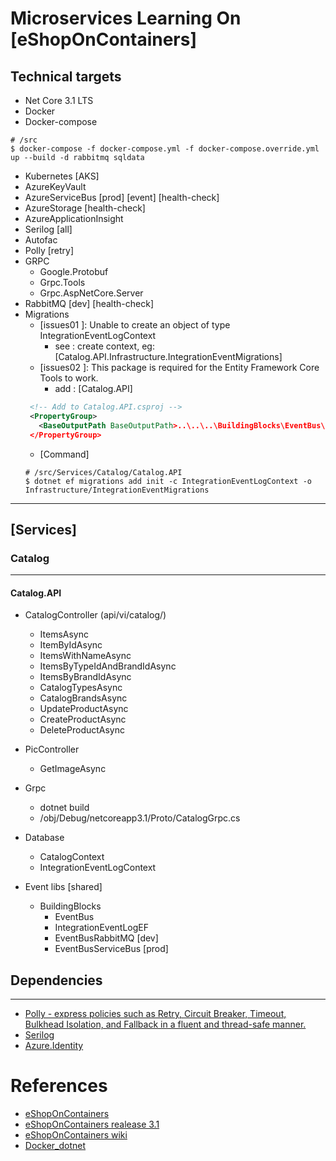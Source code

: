 # Microservices Learning On [eShopOnContainers]

## Technical targets

- Net Core 3.1 LTS
- Docker
- Docker-compose
```
# /src
$ docker-compose -f docker-compose.yml -f docker-compose.override.yml up --build -d rabbitmq sqldata
```
- Kubernetes [AKS]
- AzureKeyVault
- AzureServiceBus [prod] [event] [health-check]
- AzureStorage [health-check]
- AzureApplicationInsight
- Serilog [all]
- Autofac
- Polly [retry]
- GRPC
  - Google.Protobuf
  - Grpc.Tools
  - Grpc.AspNetCore.Server
- RabbitMQ [dev] [health-check]
- Migrations
  - [issues01 ]: Unable to create an object of type IntegrationEventLogContext
    - see : create context, eg: [Catalog.API.Infrastructure.IntegrationEventMigrations]
  - [issues02 ]: This package is required for the Entity Framework Core Tools to work.
    - add : [Catalog.API]
   ```xml
    <!-- Add to Catalog.API.csproj -->
    <PropertyGroup>
      <BaseOutputPath BaseOutputPath>..\..\..\BuildingBlocks\EventBus\IntegrationEventLogEF\bin\</BaseOutputPath>
    </PropertyGroup>
   ``` 
  - [Command]
   ```
   # /src/Services/Catalog/Catalog.API
   $ dotnet ef migrations add init -c IntegrationEventLogContext -o Infrastructure/IntegrationEventMigrations
   ```

---

## [Services]

### **Catalog**

---

#### Catalog.API

- CatalogController (api/vi/catalog/)

  - ItemsAsync
  - ItemByIdAsync
  - ItemsWithNameAsync
  - ItemsByTypeIdAndBrandIdAsync
  - ItemsByBrandIdAsync
  - CatalogTypesAsync
  - CatalogBrandsAsync
  - UpdateProductAsync
  - CreateProductAsync
  - DeleteProductAsync

- PicController

  - GetImageAsync

- Grpc

  - dotnet build
  - /obj/Debug/netcoreapp3.1/Proto/CatalogGrpc.cs

- Database

  - CatalogContext
  - IntegrationEventLogContext

- Event libs [shared]
  
  - BuildingBlocks
    - EventBus
    - IntegrationEventLogEF
    - EventBusRabbitMQ   [dev]
    - EventBusServiceBus [prod]

## Dependencies

---

- [Polly - express policies such as Retry, Circuit Breaker, Timeout, Bulkhead Isolation, and Fallback in a fluent and thread-safe manner.](https://github.com/App-vNext/Polly)
- [Serilog](https://github.com/serilog/serilog)
- [Azure.Identity](https://docs.microsoft.com/en-us/dotnet/api/overview/azure/identity-readme)

# References

- [eShopOnContainers](https://github.com/dotnet-architecture/eShopOnContainers)
- [eShopOnContainers realease 3.1](https://github.com/dotnet-architecture/eShopOnContainers/releases)
- [eShopOnContainers wiki](https://github.com/dotnet-architecture/eShopOnContainers/wiki)
- [Docker_dotnet](https://github.com/dotnet/dotnet-docker/issues/2375)
